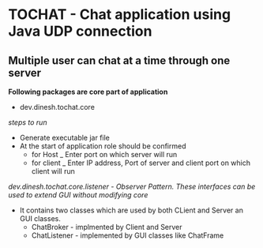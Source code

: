 TOCHAT - Chat application using Java UDP connection
==============

Multiple user can chat at a time through one server
--------------

**Following packages are core part of application**
- dev.dinesh.tochat.core

*steps to run*
- Generate executable jar file
- At the start of application role should be confirmed
  - for Host _ Enter port on which server will run
  - for client _ Enter IP address, Port of server and client port on which client will run
  
*dev.dinesh.tochat.core.listener - Observer Pattern. These interfaces can be used to extend GUI without modifying core*
- It contains two classes which are used by both CLient and Server an GUI classes.
  -   ChatBroker - implmented by Client and Server
  -   ChatListener - implemented by GUI classes like ChatFrame
